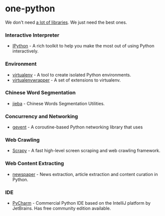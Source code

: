 # one-python
We don't need [a lot of libraries](https://github.com/vinta/awesome-python). We just need the best ones.

### Interactive Interpreter
* [IPython](https://github.com/ipython/ipython) - A rich toolkit to help you make the most out of using Python interactively.

### Environment
* [virtualenv](https://pypi.python.org/pypi/virtualenv) - A tool to create isolated Python environments.
* [virtualenvwrapper](https://pypi.python.org/pypi/virtualenvwrapper) - A set of extensions to virtualenv.

### Chinese Word Segmentation
* [jieba](https://github.com/fxsjy/jieba) - Chinese Words Segmentation Utilities.

### Concurrency and Networking
* [gevent](http://www.gevent.org/) - A coroutine-based Python networking library that uses

### Web Crawling
* [Scrapy](http://scrapy.org/) - A fast high-level screen scraping and web crawling framework.

### Web Content Extracting
* [newspaper](https://github.com/codelucas/newspaper) - News extraction, article extraction and content curation in Python.

### IDE
* [PyCharm](https://www.jetbrains.com/pycharm/) - Commercial Python IDE based on the IntelliJ platform by JetBrains. Has free community edition available.

